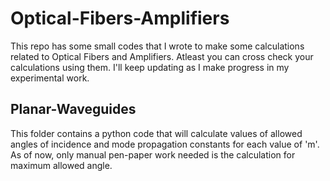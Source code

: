 # Optical-Fibers-Amplifiers
This repo has some small codes that I wrote to make some calculations related to Optical Fibers and Amplifiers. Atleast you can cross check your calculations using them. I'll keep updating as I make progress in my experimental work.


## Planar-Waveguides
This folder contains a python code that will calculate values of allowed angles of incidence and mode propagation constants for each value of 'm'. As of now, only manual pen-paper work needed is the calculation for maximum allowed angle.
